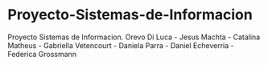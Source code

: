 # Proyecto-Sistemas-de-Informacion
Proyecto Sistemas de Informacion. Orevo Di Luca - Jesus Machta - Catalina Matheus - Gabriella Vetencourt - Daniela Parra - Daniel Echeverria - Federica Grossmann
